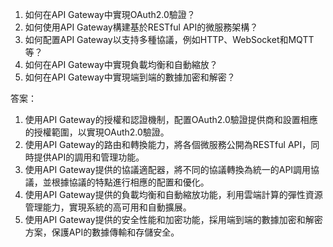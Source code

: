 1. 如何在API Gateway中實現OAuth2.0驗證？
2. 如何使用API Gateway構建基於RESTful API的微服務架構？
3. 如何配置API Gateway以支持多種協議，例如HTTP、WebSocket和MQTT等？
4. 如何在API Gateway中實現負載均衡和自動縮放？
5. 如何在API Gateway中實現端到端的數據加密和解密？

答案：
1. 使用API Gateway的授權和認證機制，配置OAuth2.0驗證提供商和設置相應的授權範圍，以實現OAuth2.0驗證。
2. 使用API Gateway的路由和轉換能力，將各個微服務公開為RESTful API，同時提供API的調用和管理功能。
3. 使用API Gateway提供的協議適配器，將不同的協議轉換為統一的API調用協議，並根據協議的特點進行相應的配置和優化。
4. 使用API Gateway提供的負載均衡和自動縮放功能，利用雲端計算的彈性資源管理能力，實現系統的高可用和自動擴展。
5. 使用API Gateway提供的安全性能和加密功能，採用端到端的數據加密和解密方案，保護API的數據傳輸和存儲安全。